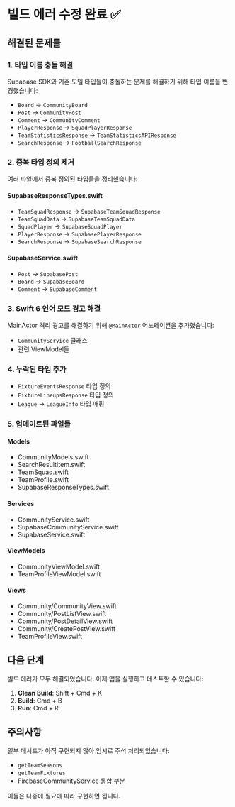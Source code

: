 # 빌드 에러 수정 완료 ✅

## 해결된 문제들

### 1. 타입 이름 충돌 해결
Supabase SDK와 기존 모델 타입들이 충돌하는 문제를 해결하기 위해 타입 이름을 변경했습니다:

- `Board` → `CommunityBoard`
- `Post` → `CommunityPost`
- `Comment` → `CommunityComment`
- `PlayerResponse` → `SquadPlayerResponse`
- `TeamStatisticsResponse` → `TeamStatisticsAPIResponse`
- `SearchResponse` → `FootballSearchResponse`

### 2. 중복 타입 정의 제거
여러 파일에서 중복 정의된 타입들을 정리했습니다:

#### SupabaseResponseTypes.swift
- `TeamSquadResponse` → `SupabaseTeamSquadResponse`
- `TeamSquadData` → `SupabaseTeamSquadData`
- `SquadPlayer` → `SupabaseSquadPlayer`
- `PlayerResponse` → `SupabasePlayerResponse`
- `SearchResponse` → `SupabaseSearchResponse`

#### SupabaseService.swift
- `Post` → `SupabasePost`
- `Board` → `SupabaseBoard`
- `Comment` → `SupabaseComment`

### 3. Swift 6 언어 모드 경고 해결
MainActor 격리 경고를 해결하기 위해 `@MainActor` 어노테이션을 추가했습니다:
- `CommunityService` 클래스
- 관련 ViewModel들

### 4. 누락된 타입 추가
- `FixtureEventsResponse` 타입 정의
- `FixtureLineupsResponse` 타입 정의
- `League` → `LeagueInfo` 타입 매핑

### 5. 업데이트된 파일들

#### Models
- CommunityModels.swift
- SearchResultItem.swift
- TeamSquad.swift
- TeamProfile.swift
- SupabaseResponseTypes.swift

#### Services
- CommunityService.swift
- SupabaseCommunityService.swift
- SupabaseService.swift

#### ViewModels
- CommunityViewModel.swift
- TeamProfileViewModel.swift

#### Views
- Community/CommunityView.swift
- Community/PostListView.swift
- Community/PostDetailView.swift
- Community/CreatePostView.swift
- TeamProfileView.swift

## 다음 단계

빌드 에러가 모두 해결되었습니다. 이제 앱을 실행하고 테스트할 수 있습니다:

1. **Clean Build**: Shift + Cmd + K
2. **Build**: Cmd + B
3. **Run**: Cmd + R

## 주의사항

일부 메서드가 아직 구현되지 않아 임시로 주석 처리되었습니다:
- `getTeamSeasons`
- `getTeamFixtures`
- FirebaseCommunityService 통합 부분

이들은 나중에 필요에 따라 구현하면 됩니다.